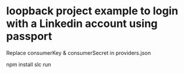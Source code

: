 # loopback project example to login with a Linkedin account using passport

Replace consumerKey & consumerSecret in providers.json

npm install
slc run
